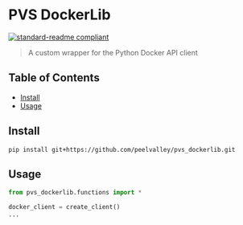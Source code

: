 # PVS DockerLib

[![standard-readme compliant](https://img.shields.io/badge/readme%20style-standard-brightgreen.svg?style=flat-square)](https://github.com/RichardLitt/standard-readme)

> A custom wrapper for the Python Docker API client

## Table of Contents

- [Install](#install)
- [Usage](#usage)

## Install

`pip install git+https://github.com/peelvalley/pvs_dockerlib.git`

## Usage

```python
from pvs_dockerlib.functions import *

docker_client = create_client()
...

```
